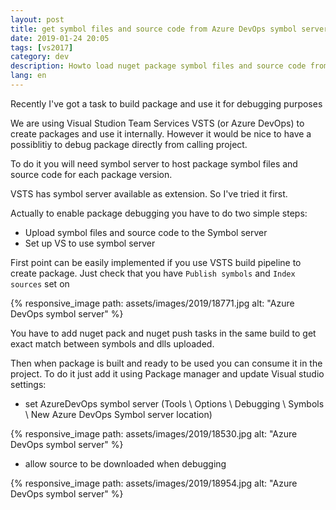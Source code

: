 ```yaml
---
layout: post
title: get symbol files and source code from Azure DevOps symbol server
date: 2019-01-24 20:05 
tags: [vs2017]
category: dev
description: Howto load nuget package symbol files and source code from Azure Devops symbol server 
lang: en
---
```

Recently I've got a task to build package and use it for debugging purposes

We are using Visual Studion Team Services VSTS (or Azure DevOps) to create packages and use it internally. 
However it would be nice to have a possiblitiy to debug package directly from calling project.

To do it you will need symbol server to host package symbol files and source code for each package version.

VSTS has symbol server available as extension. So I've tried it first.

Actually to enable package debugging you have to do two simple steps:

* Upload symbol files and source code to the Symbol server
* Set up VS to use symbol server

First point can be easily implemented if you use VSTS build pipeline to create package.
Just check that you have `Publish symbols` and `Index sources` set on

{% responsive_image path: assets/images/2019/18771.jpg alt: "Azure DevOps symbol server" %}

You have to add nuget pack and nuget push tasks in the same build to get exact match between symbols and dlls uploaded.

Then when package is built and ready to be used you can consume it in the project.
To do it just add it using Package manager and update Visual studio settings:
* set AzureDevOps symbol server (Tools \ Options \ Debugging \ Symbols \ New Azure DevOps Symbol server location)

{% responsive_image path: assets/images/2019/18530.jpg alt: "Azure DevOps symbol server" %}
* allow source to be downloaded when debugging

{% responsive_image path: assets/images/2019/18954.jpg alt: "Azure DevOps symbol server" %}
